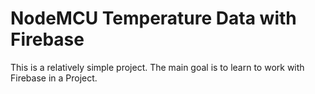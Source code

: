 # NodeMCU Temperature Data with Firebase
 This is a relatively simple project. The main goal is to learn to work with Firebase in a Project.
